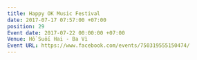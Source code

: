```yaml
---
title: Happy OK Music Festival
date: 2017-07-17 07:57:00 +07:00
position: 29
Event date: 2017-07-22 00:00:00 +07:00
Venue: Hồ Suối Hai - Ba Vì
Event URL: https://www.facebook.com/events/750319555150474/
---
```



